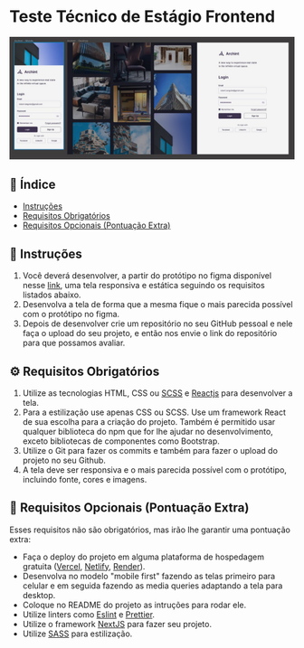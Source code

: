 # Teste Técnico de Estágio Frontend

![Screenshot](./.github/screenshot.jpg)

## 📌 Índice

- [Instruções](#-instruções)
- [Requisitos Obrigatórios](#-requisitos-obrigatórios)
- [Requisitos Opcionais (Pontuação Extra)](#-requisitos-opcionais-pontuação-extra)

## 📄 Instruções

1. Você deverá desenvolver, a partir do protótipo no figma disponível nesse [link](<https://www.figma.com/file/o16mnd41KKjbO7uMGVHH7j/Login-UI-Responsive-Template-Mobile-%2B-Web-(Community)?type=design&node-id=0%3A1&mode=design&t=tKxGxjOYJ7W4SlT3-1>), uma tela responsiva e estática seguindo os requisitos listados abaixo.
2. Desenvolva a tela de forma que a mesma fique o mais parecida possível com o protótipo no figma.
3. Depois de desenvolver crie um repositório no seu GitHub pessoal e nele faça o upload do seu projeto, e então nos envie o link do repositório para que possamos avaliar.

## ⚙ Requisitos Obrigatórios

1. Utilize as tecnologias HTML, CSS ou [SCSS](https://sass-lang.com/) e [Reactjs](https://react.dev/) para desenvolver a tela.
2. Para a estilização use apenas CSS ou SCSS. Use um framework React de sua escolha para a criação do projeto. Também é permitido usar qualquer biblioteca do npm que for lhe ajudar no desenvolvimento, exceto bibliotecas de componentes como Bootstrap.
3. Utilize o Git para fazer os commits e também para fazer o upload do projeto no seu Github.
4. A tela deve ser responsiva e o mais parecida possível com o protótipo, incluindo fonte, cores e imagens.

## 🚀 Requisitos Opcionais (Pontuação Extra)

Esses requisitos não são obrigatórios, mas irão lhe garantir uma pontuação extra:

- Faça o deploy do projeto em alguma plataforma de hospedagem gratuita ([Vercel](https://vercel.com/), [Netlify](https://www.netlify.com/), [Render](https://render.com/)).
- Desenvolva no modelo "mobile first" fazendo as telas primeiro para celular e em seguida fazendo as media queries adaptando a tela para desktop.
- Coloque no README do projeto as intruções para rodar ele.
- Utilize linters como [Eslint](https://eslint.org/) e [Prettier](https://prettier.io/).
- Utilize o framework [NextJS](https://nextjs.org/) para fazer seu projeto.
- Utilize [SASS](https://sass-lang.com/) para estilização.

